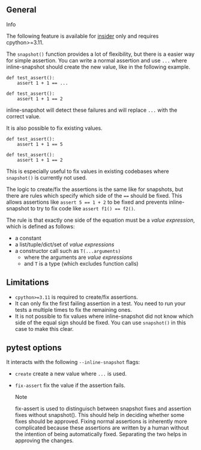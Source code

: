 ## General

Info

The following feature is available for [insider](../insiders/) only and requires cpython>=3.11.

The `snapshot()` function provides a lot of flexibility, but there is a easier way for simple assertion. You can write a normal assertion and use `...` where inline-snapshot should create the new value, like in the following example.

```
def test_assert():
    assert 1 + 1 == ...
```

```
def test_assert():
    assert 1 + 1 == 2
```

inline-snapshot will detect these failures and will replace `...` with the correct value.

It is also possible to fix existing values.

```
def test_assert():
    assert 1 + 1 == 5
```

```
def test_assert():
    assert 1 + 1 == 2
```

This is especially useful to fix values in existing codebases where `snapshot()` is currently not used.

The logic to create/fix the assertions is the same like for snapshots, but there are rules which specify which side of the `==` should be fixed. This allows assertions like `assert 5 == 1 + 2` to be fixed and prevents inline-snapshot to try to fix code like `assert f1() == f2()`.

The rule is that exactly one side of the equation must be a *value expression*, which is defined as follows:

- a constant
- a list/tuple/dict/set of *value expressions*
- a constructor call such as `T(...arguments)`
  - where the arguments are *value expressions*
  - and `T` is a type (which excludes function calls)

## Limitations

- `cpython>=3.11` is required to create/fix assertions.
- It can only fix the first failing assertion in a test. You need to run your tests a multiple times to fix the remaining ones.
- It is not possible to fix values where inline-snapshot did not know which side of the equal sign should be fixed. You can use `snapshot()` in this case to make this clear.

## pytest options

It interacts with the following `--inline-snapshot` flags:

- `create` create a new value where `...` is used.

- `fix-assert` fix the value if the assertion fails.

  Note

  fix-assert is used to distinguisch between snapshot fixes and assertion fixes without snapshot(). This should help in deciding whether some fixes should be approved. Fixing normal assertions is inherently more complicated because these assertions are written by a human without the intention of being automatically fixed. Separating the two helps in approving the changes.
